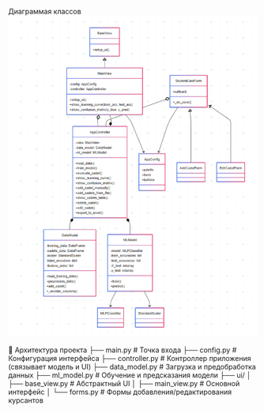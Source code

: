 Диаграммая классов
![Диаграмма классов](./image.png)

🧱 Архитектура проекта
├── main.py # Точка входа
├── config.py # Конфигурация интерфейса
├── controller.py # Контроллер приложения (связывает модель и UI)
├── data_model.py # Загрузка и предобработка данных
├── ml_model.py # Обучение и предсказания модели
├── ui/
│ ├── base_view.py # Абстрактный UI
│ ├── main_view.py # Основной интерфейс
│ └── forms.py # Формы добавления/редактирования курсантов
